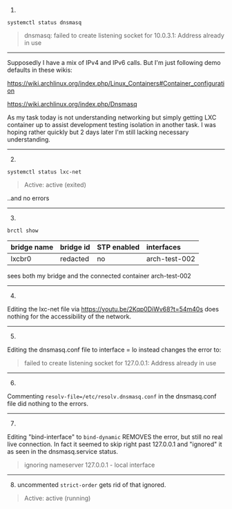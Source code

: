 1)

`systemctl status dnsmasq`

> dnsmasq: failed to create listening socket for 10.0.3.1: Address already in use

---

Supposedly I have a mix of IPv4 and IPv6 calls. But I'm just following demo defaults in these wikis:

https://wiki.archlinux.org/index.php/Linux_Containers#Container_configuration

https://wiki.archlinux.org/index.php/Dnsmasq

As my task today is not understanding networking but simply getting LXC container up to assist development testing isolation in another task. I was hoping rather quickly but 2 days later I'm still lacking necessary understanding.

---
2)

`systemctl status lxc-net`

> Active: active (exited)

..and no errors

---
3)

`brctl show`

| bridge name |	bridge id | STP enabled	| interfaces |
| ----------- | :-------- | :---------- | :--------- |
| lxcbr0 | redacted |	no | arch-test-002 |

sees both my bridge and the connected container arch-test-002

---

4)

Editing the lxc-net file via https://youtu.be/2Kqp0DiWv68?t=54m40s does nothing for the accessibility of the network.

---

5)

Editing the dnsmasq.conf file to interface = lo instead changes the error to:

> failed to create listening socket for 127.0.0.1: Address already in use

---

6)

Commenting `resolv-file=/etc/resolv.dnsmasq.conf` in the dnsmasq.conf file did nothing to the errors.

---

7)

Editing "bind-interface" to `bind-dynamic` REMOVES the error, but still no real live connection. In fact it seemed to skip right past 127.0.0.1 and "ignored" it as seen in the dnsmasq.service status.

> ignoring nameserver 127.0.0.1 - local interface

---

8) uncommented `strict-order` gets rid of that ignored.

> Active: active (running) 
